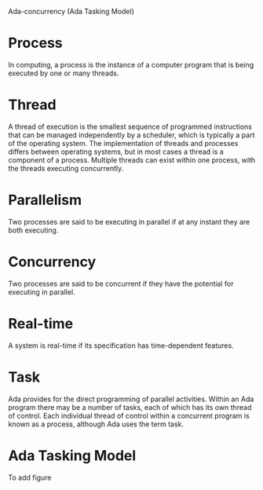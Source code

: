 Ada-concurrency (Ada Tasking Model)

# Process 
In computing, a process is the instance of a computer program that is being executed by one or many threads. 

# Thread
A thread of execution is the smallest sequence of programmed instructions that can be managed independently by a scheduler, which is typically a part of the operating system. The implementation of threads and processes differs between operating systems, but in most cases a thread is a component of a process. Multiple threads can exist within one process, with the threads executing concurrently.

# Parallelism
Two processes are said to be executing in parallel if at any instant they are both executing.  

# Concurrency
Two processes are said to be concurrent if they have the potential for executing in parallel.

# Real-time
A system is real-time if its specification has time-dependent features.

# Task 
Ada provides for the direct programming of parallel activities. Within an Ada program there may be a number of tasks, each of which has its own thread of control. Each individual thread of control within a concurrent program is known as a process, although Ada uses the term task.

# Ada Tasking Model

To add figure


